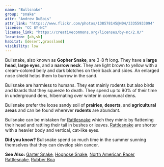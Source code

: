 ```yaml
---
name: "Bullsnake"
group: "snake"
attr: "Andrew DuBois"
attr_link: "https://www.flickr.com/photos/138578145@N04/33355933094"
license: "CC BY-NC"
license_link: "https://creativecommons.org/licenses/by-nc/2.0/"
location: [ab,sk]
habitat: [desert,grassland]
visibility: low
---
```

Bullsnake, also known as **Gopher Snake**, are 3-8 ft long. They have a **large head**, **large eyes**, and a **narrow neck**. They are light brown to yellow with a cream-colored belly and dark blotches on their back and sides. An enlarged nose shield helps them to burrow in the sand.

Bullsnake are harmless to humans. They eat mainly rodents but also birds and lizards that they squeeze to death. They spend up to 90% of their time in underground dens, hibernating over winter in communal dens.

Bullsnake prefer the loose sandy soil of **prairies**, **deserts**, and **agricultural areas** and can be found wherever **rodents** are abundant.

Bullsnake can be mistaken for [Rattlesnake](/herps/ratlsnak) which they mimic by flattening their head and rattling their tail in bushes or leaves. [Rattlesnake](/herps/ratlsnak) are shorter with a heavier body and vertical, cat-like eyes.

**Did you know?** Bullsnake spend so much time in the summer sunning themselves that they can develop skin cancer.

<!-- generated, do not edit -->
**See Also:**
[Garter Snake](/herps/gartsnake),
[Hognose Snake](/herps/hognsnake),
[North American Racer](/herps/naracer),
[Rattlesnake](/herps/ratlsnak),
[Rubber Boa](/herps/rubboa)
